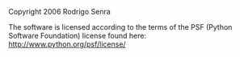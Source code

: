 Copyright 2006 Rodrigo Senra

The software is licensed according to the terms of the PSF (Python Software Foundation) license found here: http://www.python.org/psf/license/